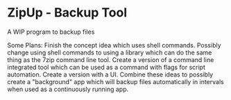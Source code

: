 # ZipUp - Backup Tool
A WIP program to backup files


Some Plans:
Finish the concept idea which uses shell commands.
Possibly change using shell commands to using a library which can do the same thing as the 7zip command line tool.
Create a version of a command line integrated tool which can be used as a command with flags for script automation.
Create a version with a UI.
Combine these ideas to possibly create a "background" app which will backup files automatically in intervals when used as a continuously running app.